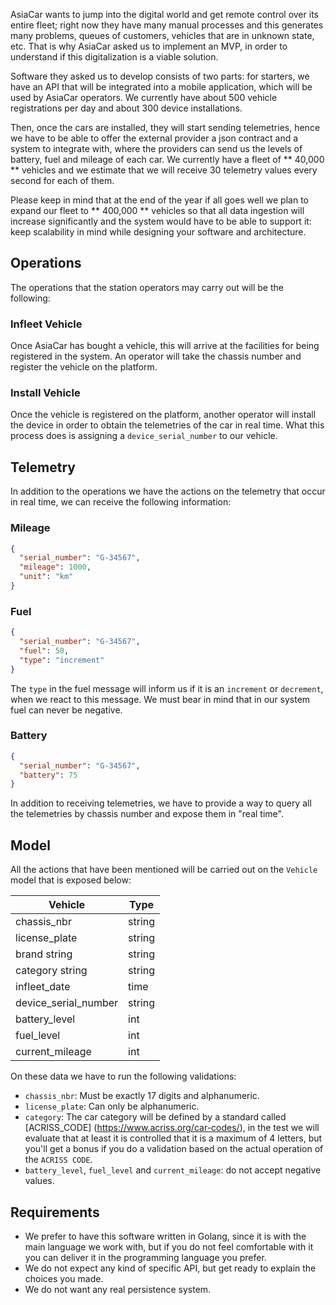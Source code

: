 AsiaCar wants to jump into the digital world and get remote control over its entire fleet; right now they have many manual processes and this generates many problems, queues of customers, vehicles that are in unknown state, etc. That is why AsiaCar asked us to implement an MVP, in order to understand if this digitalization is a viable solution.

Software they asked us to develop consists of two parts: for starters, we have an API that will be integrated into a mobile application, which will be used by AsiaCar operators. We currently have about 500 vehicle registrations per day and about 300 device installations.

Then, once the cars are installed, they will start sending telemetries, hence we have to be able to offer the external provider a json contract and a system to integrate with, where the providers can send us the levels of battery, fuel and mileage of each car. We currently have a fleet of ** 40,000 ** vehicles and we estimate that we will receive 30 telemetry values every second for each of them.

Please keep in mind that at the end of the year if all goes well we plan to expand our fleet to ** 400,000 ** vehicles so that all data ingestion will increase significantly and the system would have to be able to support it: keep scalability in mind while designing your software and architecture.

## Operations
The operations that the station operators may carry out will be the following:

### Infleet Vehicle
Once AsiaCar has bought a vehicle, this will arrive at the facilities for being registered in the system. An operator will take the chassis number and register the vehicle on the platform.

### Install Vehicle
Once the vehicle is registered on the platform, another operator will install the device in order to obtain the telemetries of the car in real time. What this process does is assigning a `device_serial_number` to our vehicle.

## Telemetry
In addition to the operations we have the actions on the telemetry that occur in real time, we can receive the following information:

### Mileage
```json
{
  "serial_number": "G-34567",
  "mileage": 1000,
  "unit": "km"
}
```

### Fuel
```json
{
  "serial_number": "G-34567",
  "fuel": 50,
  "type": "increment"
}
```

The `type` in the fuel message will inform us if it is an `increment` or `decrement`, when we react to this message. We must bear in mind that in our system fuel can never be negative.

### Battery
```json
{
  "serial_number": "G-34567",
  "battery": 75
}
```

In addition to receiving telemetries, we have to provide a way to query all the telemetries by chassis number and expose them in "real time".

## Model
All the actions that have been mentioned will be carried out on the `Vehicle` model that is exposed below:

| Vehicle              | Type     |
| -------------------- | -------- |
| chassis_nbr          | string   |
| license_plate        | string   |
| brand string         | string   |
| category string      | string   |
| infleet_date         | time     |
| device_serial_number | string   |
| battery_level        | int      |
| fuel_level           | int      |
| current_mileage      | int      |

On these data we have to run the following validations:
* `chassis_nbr`: Must be exactly 17 digits and alphanumeric.
* `license_plate`: Can only be alphanumeric.
* `category`: The car category will be defined by a standard called [ACRISS_CODE] (https://www.acriss.org/car-codes/), in the test we will evaluate that at least it is controlled that it is a maximum of 4 letters, but  you'll get a bonus if you do a validation based on the actual operation of the `ACRISS CODE`.
* `battery_level`, `fuel_level` and `current_mileage`: do not accept negative values.

## Requirements
* We prefer to have this software written in Golang, since it is with the main language we work with, but if you do not feel comfortable with it you can deliver it in the programming language you prefer.
* We do not expect any kind of specific API, but get ready to explain the choices you made.
* We do not want any real persistence system.
